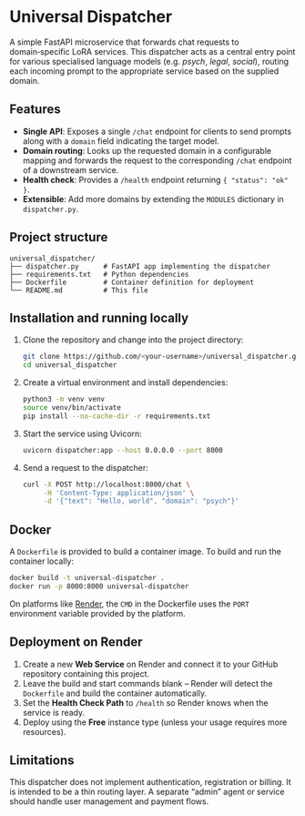 # Universal Dispatcher

A simple FastAPI microservice that forwards chat requests to domain‑specific
LoRA services. This dispatcher acts as a central entry point for various
specialised language models (e.g. *psych*, *legal*, *social*), routing each
incoming prompt to the appropriate service based on the supplied domain.

## Features

* **Single API**: Exposes a single `/chat` endpoint for clients to send prompts
  along with a `domain` field indicating the target model.
* **Domain routing**: Looks up the requested domain in a configurable mapping
  and forwards the request to the corresponding `/chat` endpoint of a
  downstream service.
* **Health check**: Provides a `/health` endpoint returning `{ "status": "ok" }`.
* **Extensible**: Add more domains by extending the `MODULES` dictionary in
  `dispatcher.py`.

## Project structure

```
universal_dispatcher/
├── dispatcher.py      # FastAPI app implementing the dispatcher
├── requirements.txt   # Python dependencies
├── Dockerfile         # Container definition for deployment
└── README.md          # This file
```

## Installation and running locally

1. Clone the repository and change into the project directory:

   ```bash
   git clone https://github.com/<your-username>/universal_dispatcher.git
   cd universal_dispatcher
   ```

2. Create a virtual environment and install dependencies:

   ```bash
   python3 -m venv venv
   source venv/bin/activate
   pip install --no-cache-dir -r requirements.txt
   ```

3. Start the service using Uvicorn:

   ```bash
   uvicorn dispatcher:app --host 0.0.0.0 --port 8000
   ```

4. Send a request to the dispatcher:

   ```bash
   curl -X POST http://localhost:8000/chat \
        -H 'Content-Type: application/json' \
        -d '{"text": "Hello, world", "domain": "psych"}'
   ```

## Docker

A `Dockerfile` is provided to build a container image. To build and run the
container locally:

```bash
docker build -t universal-dispatcher .
docker run -p 8000:8000 universal-dispatcher
```

On platforms like [Render](https://render.com), the `CMD` in the Dockerfile
uses the `PORT` environment variable provided by the platform.

## Deployment on Render

1. Create a new **Web Service** on Render and connect it to your GitHub
   repository containing this project.
2. Leave the build and start commands blank – Render will detect the
   `Dockerfile` and build the container automatically.
3. Set the **Health Check Path** to `/health` so Render knows when the
   service is ready.
4. Deploy using the **Free** instance type (unless your usage requires more
   resources).

## Limitations

This dispatcher does not implement authentication, registration or billing. It
is intended to be a thin routing layer. A separate “admin” agent or service
should handle user management and payment flows.